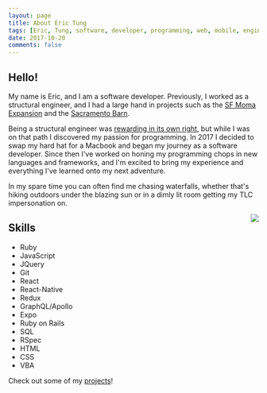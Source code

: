 ```yaml
---
layout: page
title: About Eric Tung
tags: [Eric, Tung, software, developer, programming, web, mobile, engineer]
date: 2017-10-20
comments: false
---
```


## Hello!
My name is Eric, and I am a software developer. Previously, I worked as a structural engineer, and I had a large hand in projects such as the [SF Moma Expansion](https://cdn.vox-cdn.com/thumbor/sNVu3krxp28WZ9X9l-GnWaItip4=/0x240:1998x1364/1200x675/filters:focal(0x0:1818x1364)/cdn.vox-cdn.com/uploads/chorus_image/image/49437881/SFMOMA-4.0.jpg) and the [Sacramento Barn](http://ww3.hdnux.com/photos/57/67/33/12547794/5/920x920.jpg).

Being a structural engineer was [rewarding in its own right](..//sf-moma-and-the-art-of-staying-in-love/), but while I was on that path I discovered my passion for programming. In 2017 I decided to swap my hard hat for a Macbook and began my journey as a software developer. Since then I've worked on honing my programming chops in new languages and frameworks, and I'm excited to bring my experience and everything I've learned  onto my next adventure.

In my spare time you can often find me chasing waterfalls, whether that's hiking outdoors under the blazing sun or in a dimly lit room getting my TLC impersonation on.

<img style="float: right;" src="http://res.cloudinary.com/dfafbqoxx/image/upload/c_fit,r_30,w_300/v1508565263/eric_tung_ofnqm8.jpg">


## Skills
* Ruby
* JavaScript
* JQuery
* Git
* React
* React-Native
* Redux
* GraphQL/Apollo
* Expo
* Ruby on Rails
* SQL
* RSpec
* HTML
* CSS
* VBA

Check out some of my [projects](../projects/)!

